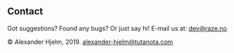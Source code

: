## Contact
Got suggestions? Found any bugs? Or just say hi!
E-mail us at: [dev@raze.no](mailto:dev@raze.no)


© Alexander Hjelm, 2019.
[alexander-hjelm@tutanota.com](mailto:alexander-hjelm@tutanota.com)
